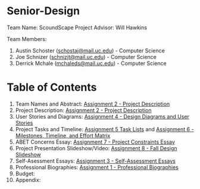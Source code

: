 # Senior-Design
Team Name: ScoundScape
Project Advisor: Will Hawkins

Team Members:
  1. Austin Schoster (schostaj@mail.uc.edu) - Computer Science
  2. Joe Schnizer (schnizjt@mail.uc.edu) - Computer Science
  3. Derrick Mchale (mchaleds@mail.uc.edu) - Computer Science

# Table of Contents
1. Team Names and Abstract: [Assignment 2 - Project Description](assignments/Assignment%202%20-%20Project%20Description/project-description.md)
3. Project Description: [Assignment 2 - Project Description](assignments/Assignment%202%20-%20Project%20Description/project-description.md)
4. User Stories and Diagrams: [Assignment 4 - Design Diagrams and User Stories](assignments/Assignment%204%20-%20Design%20Diagrams%20and%20User%20Stories)
5. Project Tasks and Timeline: [Assignment 5 Task Lists](assignments/Assignment%205%20-%20Task%20Lists/Tasklist.md) and [Assignment 6 - Milestones, Timeline, and Effort Matrix](/assignments/Assignment%206%20-%20Milestones,%20Timeline,%20and%20Effort%20Matrix/Milestones,%20Timeline%20and%20Effort%20Matrix.pdf)
6. ABET Concerns Essay: [Assignment 7 - Project Constraints Essay](assignments/Assignment%207%20-%20Project%20Constraints%20Essay/Constraint%20Essay.pdf)
7. Project Presentation Slideshow/Video: [Assignment 8 - Fall Design Slideshow](assignments/Assignment%208%20-%20Fall%20Design%20Slideshow)
8. Self-Asessment Essays: [Assignment 3 - Self-Assessment Essays](assignments/Assignment%203%20-%20Self-Assessment%20Essays)
9. Professional Biographies: [Assignment 1 - Professional Biographies](assignments/Assignment%201%20-%20Professional%20Biographies)
10. Budget: 
11. Appendix: 
